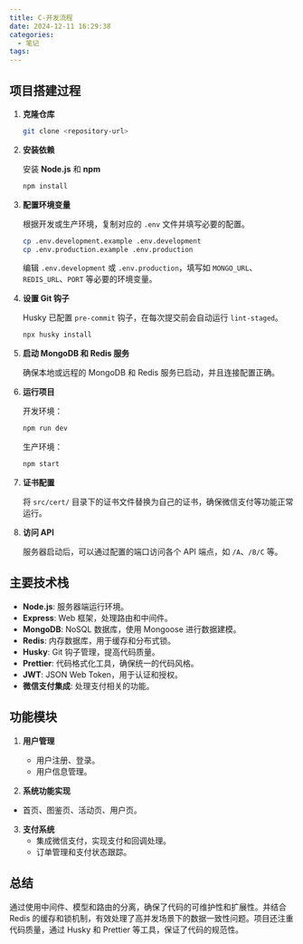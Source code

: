 ```yaml
---
title: C-开发流程
date: 2024-12-11 16:29:38
categories: 
  - 笔记
tags:
---
```

## 项目搭建过程

1. **克隆仓库**

   ```bash
   git clone <repository-url>
   ```

2. **安装依赖**

   安装 **Node.js** 和 **npm**

   ```bash
   npm install
   ```

3. **配置环境变量**

   根据开发或生产环境，复制对应的 `.env` 文件并填写必要的配置。

   ```bash
   cp .env.development.example .env.development
   cp .env.production.example .env.production
   ```

   编辑 `.env.development` 或 `.env.production`，填写如 `MONGO_URL`、`REDIS_URL`、`PORT` 等必要的环境变量。

4. **设置 Git 钩子**

   Husky 已配置 `pre-commit` 钩子，在每次提交前会自动运行 `lint-staged`。

   ```bash
   npx husky install
   ```

5. **启动 MongoDB 和 Redis 服务**

   确保本地或远程的 MongoDB 和 Redis 服务已启动，并且连接配置正确。

6. **运行项目**

   开发环境：

   ```bash
   npm run dev
   ```

   生产环境：

   ```bash
   npm start
   ```

7. **证书配置**

   将 `src/cert/` 目录下的证书文件替换为自己的证书，确保微信支付等功能正常运行。

8. **访问 API**

   服务器启动后，可以通过配置的端口访问各个 API 端点，如 `/A`、`/B/C` 等。

## 主要技术栈

- **Node.js**: 服务器端运行环境。
- **Express**: Web 框架，处理路由和中间件。
- **MongoDB**: NoSQL 数据库，使用 Mongoose 进行数据建模。
- **Redis**: 内存数据库，用于缓存和分布式锁。
- **Husky**: Git 钩子管理，提高代码质量。
- **Prettier**: 代码格式化工具，确保统一的代码风格。
- **JWT**: JSON Web Token，用于认证和授权。
- **微信支付集成**: 处理支付相关的功能。

## 功能模块

1. **用户管理**
   - 用户注册、登录。
   - 用户信息管理。

2. **系统功能实现**
  - 首页、图鉴页、活动页、用户页。

3. **支付系统**
   - 集成微信支付，实现支付和回调处理。
   - 订单管理和支付状态跟踪。


## 总结

通过使用中间件、模型和路由的分离，确保了代码的可维护性和扩展性。并结合 Redis 的缓存和锁机制，有效处理了高并发场景下的数据一致性问题。项目还注重代码质量，通过 Husky 和 Prettier 等工具，保证了代码的规范性。
